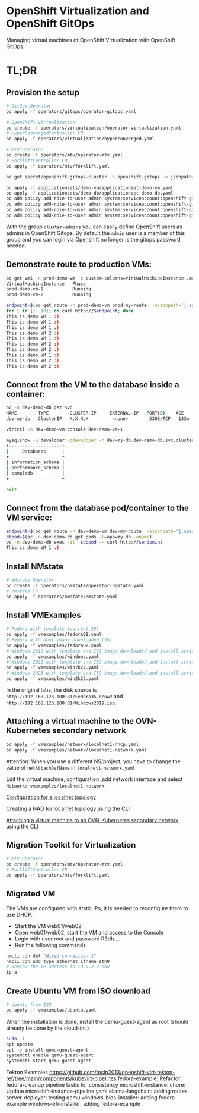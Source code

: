 # OpenShift Virtualization and OpenShift GitOps
Managing virtual machines of OpenShift Virtualization with OpenShift GitOps.

# TL;DR

## Provision the setup
```sh
# GitOps Operator
oc apply -f operators/gitops/operator-gitops.yaml

# OpenShift Virtualization
oc create -f operators/virtualization/operator-virtualization.yaml
# HyperConvergedController CR
oc apply -f operators/virtualization/hyperconverged.yaml

# MTV Operator
oc create -f operators/mtv/operator-mtv.yaml
# ForkliftController CR
oc apply -f operators/mtv/forklift.yaml

oc get secret/openshift-gitops-cluster -n openshift-gitops -o jsonpath='{.data.admin\.password}' | base64 -d

oc apply -f applicationsets/demo-vm/applicationset-demo-vm.yaml
oc apply -f applicationsets/demo-db/applicationset-demo-db.yaml
oc adm policy add-role-to-user admin system:serviceaccount:openshift-gitops:openshift-gitops-argocd-application-controller -n dev-demo-vm
oc adm policy add-role-to-user admin system:serviceaccount:openshift-gitops:openshift-gitops-argocd-application-controller -n prod-demo-vm
oc adm policy add-role-to-user admin system:serviceaccount:openshift-gitops:openshift-gitops-argocd-application-controller -n dev-demo-db
oc adm policy add-role-to-user admin system:serviceaccount:openshift-gitops:openshift-gitops-argocd-application-controller -n prod-demo-db
```

With the group `cluster-admins` you can easily define OpenShift users as admins in OpenShift Gitops. By default the `admin` user is a member of this group and you can login via Openshift no longer is the gitops password needed.

## Demonstrate route to production VMs:
```sh
oc get vmi -n prod-demo-vm -o custom-columns=VirtualMachineInstance:.metadata.name,Phase:.status.phase
VirtualMachineInstance   Phase
prod-demo-vm-1           Running
prod-demo-vm-2           Running

endpoint=$(oc get route -n prod-demo-vm prod-my-route  -ojsonpath='{.spec.host}')
for i in {1..10}; do curl http://$endpoint; done
This is demo VM 1 :)
This is demo VM 1 :)
This is demo VM 1 :)
This is demo VM 2 :)
This is demo VM 1 :)
This is demo VM 2 :)
This is demo VM 2 :)
This is demo VM 1 :)
This is demo VM 2 :)
This is demo VM 2 :)

```

## Connect from the VM to the database inside a container:
```sh
oc -n dev-demo-db get svc
NAME        TYPE        CLUSTER-IP     EXTERNAL-IP   PORT(S)    AGE
dev-my-db   ClusterIP   X.X.X.X         <none>        3306/TCP   133m

virtctl -n dev-demo-vm console dev-demo-vm-1

mysqlshow -u developer -pdeveloper -h dev-my-db.dev-demo-db.svc.cluster.local
+--------------------+
|     Databases      |
+--------------------+
| information_schema |
| performance_schema |
| sampledb           |
+--------------------+

exit
```

## Connect from the database pod/container to the VM service:
```sh
endpoint=$(oc get route -n dev-demo-vm dev-my-route  -ojsonpath='{.spec.host}')
dbpod=$(oc -n dev-demo-db get pods -l=app=my-db -oname)
oc -n dev-demo-db exec -it  $dbpod -- curl http://$endpoint
This is demo VM 1 :)
```

## Install NMstate
```sh
# NMstate Operator
oc create -f operators/nmstate/operator-nmstate.yaml
# nmstate CR
oc apply -f operators/nmstate/nmstate.yaml
```

## Install VMExamples
```sh
# Fedora with template (current 39)
oc apply -f vmexamples/fedora01.yaml
# Fedora with boot image downloaded (35)
oc apply -f vmexamples/fedora02.yaml
# Windows 2019 with template and ISO image downloaded and install script
oc apply -f vmexamples/windows.yaml
# Windows 2022 with template and ISO image downloaded and install script
oc apply -f vmexamples/win2k22.yaml
# Windows 2025 with template and ISO image downloaded and install script
oc apply -f vmexamples/win2k25.yaml
```

In the original labs, the disk source is `http://192.168.123.100:81/Fedora35.qcow2` and `http://192.168.123.100:81/Windows2019.iso`.

## Attaching a virtual machine to the OVN-Kubernetes secondary network
```sh
oc apply -f vmexamples/network/localnet1-nncp.yaml
oc apply -f vmexamples/network/localnet1-network.yaml
```

Attention: When you use a different NS/project, you have to change the value of `netAttachDefName` in `localnet1-network.yaml`.

Edit the virtual machine, configuration ,add network interface and select `Network: vmexamples/localnet1-network`.

[Configuration for a localnet topology](https://docs.openshift.com/container-platform/4.15/networking/multiple_networks/configuring-additional-network.html#configuring-additional-network_ovn-kubernetes-configuration-for-a-localnet-topology)

[Creating a NAD for localnet topology using the CLI](https://docs.openshift.com/container-platform/4.15/virt/vm_networking/virt-connecting-vm-to-ovn-secondary-network.html#virt-creating-localnet-nad-cli_virt-connecting-vm-to-ovn-secondary-network)

[Attaching a virtual machine to an OVN-Kubernetes secondary network using the CLI](https://docs.openshift.com/container-platform/4.15/virt/vm_networking/virt-connecting-vm-to-ovn-secondary-network.html#virt-attaching-vm-to-ovn-secondary-nw-cli_virt-connecting-vm-to-ovn-secondary-network)

## Migration Toolkit for Virtualization
```sh
# MTV Operator
oc create -f operators/mtv/operator-mtv.yaml
# ForkliftController CR
oc apply -f operators/mtv/forklift.yaml
```

## Migrated VM
The VMs are configured with static IPs, it is needed to reconfigure them to use DHCP.

- Start the VM web01/web02
- Open web01/web02, start the VM and access to the Console
- Login with user root and password R3dh....
- Run the following commands
```sh
nmcli con del "Wired connection 1"
nmcli con add type ethernet ifname eth0
# Review the IP address is 10.0.2.2 now
ip a
```

## Create Ubuntu VM from ISO download

```sh
# Ubuntu from ISO
oc apply -f vmexamples/ubuntu.yaml
```

When the installation is done, install the qemu-guest-agent as root (should already be done by the cloud-init)
```sh
sudo -i
apt update
apt -y install qemu-guest-agent
systemctl enable qemu-guest-agent
systemctl start qemu-guest-agent
```

Tekton Examples
https://github.com/tosin2013/openshift-virt-tekton-ref/tree/main/components/kubevirt-pipelines
fedora-example: Refactor fedora-cleanup pipeline tasks for consistency
microshift-instance: chore: Update microshift-instance-pipeline.yaml
ollama-langchain: adding routes
server-deployer: testing qemu
windows-bios-installer: adding fedora-example
windows-efi-installer: adding fedora-example